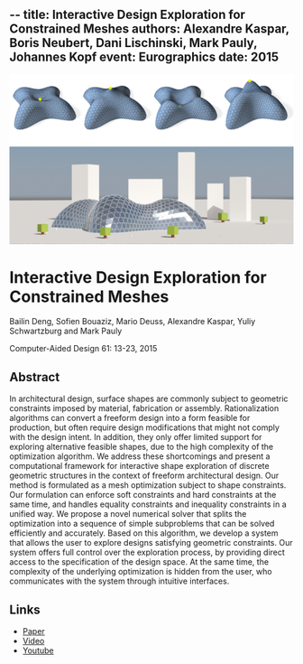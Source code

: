 --
title: Interactive Design Exploration for Constrained Meshes
authors: Alexandre Kaspar, Boris Neubert, Dani Lischinski, Mark Pauly, Johannes Kopf
event: Eurographics
date: 2015
---

![](highlight.png)

# Interactive Design Exploration for Constrained Meshes
Bailin Deng, Sofien Bouaziz, Mario Deuss, Alexandre Kaspar, Yuliy Schwartzburg and Mark Pauly

Computer-Aided Design 61: 13-23, 2015

## Abstract

In architectural design, surface shapes are commonly subject to geometric constraints imposed by material, fabrication or assembly. Rationalization algorithms can convert a freeform design into a form feasible for production, but often require design modifications that might not comply with the design intent. In addition, they only offer limited support for exploring alternative feasible shapes, due to the high complexity of the optimization algorithm.
We address these shortcomings and present a computational framework for interactive shape exploration of discrete geometric structures in the context of freeform architectural design. Our method is formulated as a mesh optimization subject to shape constraints. Our formulation can enforce soft constraints and hard constraints at the same time, and handles equality constraints and inequality constraints in a unified way. We propose a novel numerical solver that splits the optimization into a sequence of simple subproblems that can be solved efficiently and accurately.
Based on this algorithm, we develop a system that allows the user to explore designs satisfying geometric constraints. Our system offers full control over the exploration process, by providing direct access to the specification of the design space. At the same time, the complexity of the underlying optimization is hidden from the user, who communicates with the system through intuitive interfaces.

## Links
* [Paper](https://drive.google.com/open?id=10q2JLEMuqSn3bw14W1WSLR_B6Blqxaih)
* [Video](https://drive.google.com/open?id=1WLRi_OfvQCCUJUf3eG4dUvtWu-762X1o)
* [Youtube](https://www.youtube.com/watch?v=gh-OAmWPaps)


